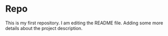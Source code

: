 # Repo
This is my first repository.
I am editing the README file. Adding some more details about the project description.

